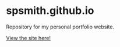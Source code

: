 # spsmith.github.io

Repository for my personal portfolio website.

[View the site here!](spsmith.github.io)
